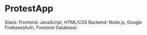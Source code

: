 # ProtestApp

Stack:
Frontend: JavaScript, HTML/CSS
Backend: Node.js, Google Firebase(Auth, Firestore Database)

